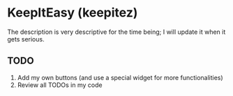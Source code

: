 # KeepItEasy (keepitez)

The description is very descriptive for the time being; I will update it when it gets serious.

## TODO

1. Add my own buttons (and use a special widget for more functionalities)
99. Review all TODOs in my code
